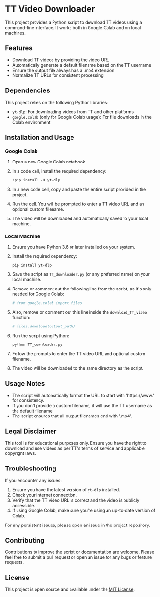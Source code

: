 # TT Video Downloader

This project provides a Python script to download TT videos using a command-line interface. It works both in Google Colab and on local machines.

## Features

- Download TT videos by providing the video URL
- Automatically generate a default filename based on the TT username
- Ensure the output file always has a .mp4 extension
- Normalize TT URLs for consistent processing

## Dependencies

This project relies on the following Python libraries:

- `yt-dlp`: For downloading videos from TT and other platforms
- `google.colab` (only for Google Colab usage): For file downloads in the Colab environment

## Installation and Usage

### Google Colab

1. Open a new Google Colab notebook.

2. In a code cell, install the required dependency:

   ```python
   !pip install -U yt-dlp
   ```

3. In a new code cell, copy and paste the entire script provided in the project.

4. Run the cell. You will be prompted to enter a TT video URL and an optional custom filename.

5. The video will be downloaded and automatically saved to your local machine.

### Local Machine

1. Ensure you have Python 3.6 or later installed on your system.

2. Install the required dependency:

   ```
   pip install yt-dlp
   ```

3. Save the script as `TT_downloader.py` (or any preferred name) on your local machine.

4. Remove or comment out the following line from the script, as it's only needed for Google Colab:

   ```python
   # from google.colab import files
   ```

5. Also, remove or comment out this line inside the `download_TT_video` function:

   ```python
   # files.download(output_path)
   ```

6. Run the script using Python:

   ```
   python TT_downloader.py
   ```

7. Follow the prompts to enter the TT video URL and optional custom filename.

8. The video will be downloaded to the same directory as the script.

## Usage Notes

- The script will automatically format the URL to start with 'https://www.' for consistency.
- If you don't provide a custom filename, it will use the TT username as the default filename.
- The script ensures that all output filenames end with '.mp4'.

## Legal Disclaimer

This tool is for educational purposes only. Ensure you have the right to download and use videos as per TT's terms of service and applicable copyright laws.

## Troubleshooting

If you encounter any issues:

1. Ensure you have the latest version of `yt-dlp` installed.
2. Check your internet connection.
3. Verify that the TT video URL is correct and the video is publicly accessible.
4. If using Google Colab, make sure you're using an up-to-date version of Colab.

For any persistent issues, please open an issue in the project repository.

## Contributing

Contributions to improve the script or documentation are welcome. Please feel free to submit a pull request or open an issue for any bugs or feature requests.

## License

This project is open source and available under the [MIT License](LICENSE).